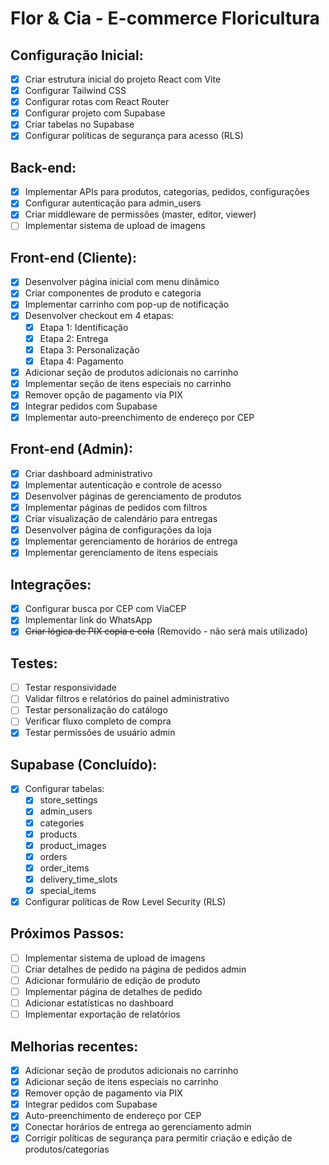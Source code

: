 
# Flor & Cia - E-commerce Floricultura

## Configuração Inicial:
- [x] Criar estrutura inicial do projeto React com Vite
- [x] Configurar Tailwind CSS
- [x] Configurar rotas com React Router
- [x] Configurar projeto com Supabase
- [x] Criar tabelas no Supabase
- [x] Configurar políticas de segurança para acesso (RLS)

## Back-end:
- [x] Implementar APIs para produtos, categorias, pedidos, configurações
- [x] Configurar autenticação para admin_users
- [x] Criar middleware de permissões (master, editor, viewer)
- [ ] Implementar sistema de upload de imagens

## Front-end (Cliente):
- [x] Desenvolver página inicial com menu dinâmico
- [x] Criar componentes de produto e categoria
- [x] Implementar carrinho com pop-up de notificação
- [x] Desenvolver checkout em 4 etapas:
  - [x] Etapa 1: Identificação
  - [x] Etapa 2: Entrega
  - [x] Etapa 3: Personalização
  - [x] Etapa 4: Pagamento
- [x] Adicionar seção de produtos adicionais no carrinho
- [x] Implementar seção de itens especiais no carrinho
- [x] Remover opção de pagamento via PIX
- [x] Integrar pedidos com Supabase
- [x] Implementar auto-preenchimento de endereço por CEP

## Front-end (Admin):
- [x] Criar dashboard administrativo
- [x] Implementar autenticação e controle de acesso
- [x] Desenvolver páginas de gerenciamento de produtos
- [x] Implementar páginas de pedidos com filtros
- [x] Criar visualização de calendário para entregas
- [x] Desenvolver página de configurações da loja
- [x] Implementar gerenciamento de horários de entrega
- [x] Implementar gerenciamento de itens especiais

## Integrações:
- [x] Configurar busca por CEP com ViaCEP
- [x] Implementar link do WhatsApp
- [x] ~~Criar lógica de PIX copia e cola~~ (Removido - não será mais utilizado)

## Testes:
- [ ] Testar responsividade
- [ ] Validar filtros e relatórios do painel administrativo
- [ ] Testar personalização do catálogo
- [ ] Verificar fluxo completo de compra
- [x] Testar permissões de usuário admin

## Supabase (Concluído):
- [x] Configurar tabelas:
  - [x] store_settings
  - [x] admin_users
  - [x] categories
  - [x] products
  - [x] product_images
  - [x] orders
  - [x] order_items
  - [x] delivery_time_slots
  - [x] special_items
- [x] Configurar políticas de Row Level Security (RLS)

## Próximos Passos:
- [ ] Implementar sistema de upload de imagens
- [ ] Criar detalhes de pedido na página de pedidos admin
- [ ] Adicionar formulário de edição de produto
- [ ] Implementar página de detalhes de pedido
- [ ] Adicionar estatísticas no dashboard
- [ ] Implementar exportação de relatórios

## Melhorias recentes:
- [x] Adicionar seção de produtos adicionais no carrinho
- [x] Adicionar seção de itens especiais no carrinho
- [x] Remover opção de pagamento via PIX
- [x] Integrar pedidos com Supabase
- [x] Auto-preenchimento de endereço por CEP
- [x] Conectar horários de entrega ao gerenciamento admin
- [x] Corrigir políticas de segurança para permitir criação e edição de produtos/categorias

